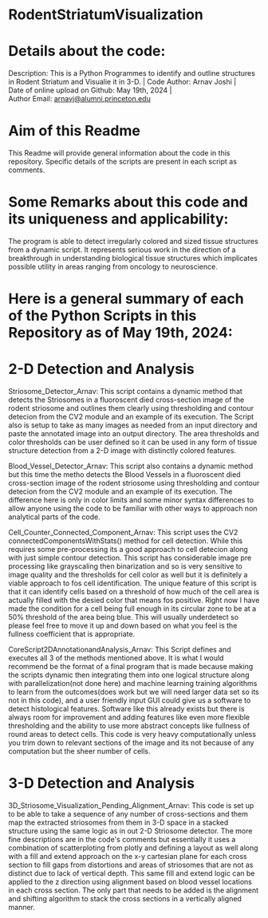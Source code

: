 # RodentStriatumVisualization

# Details about the code:
Description: This is a Python Programmes to identify and outline structures in Rodent Striatum and Visualie it in 3-D.  | 
Code Author: Arnav Joshi  |   
Date of online upload on Github: May 19th, 2024  |  
Author Email: arnavj@alumni.princeton.edu

# Aim of this Readme
This Readme will provide general information about the code in this repository. Specific details of the scripts are present in each script as comments.


# Some Remarks about this code and its uniqueness and applicability: 
The program is able to detect irregularly colored and sized tissue structures from a dynamic script. It represents serious work in the direction of a breakthrough in understanding biological tissue structures which implicates possible utility in areas ranging from oncology to neuroscience.

# Here is a general summary of each of the Python Scripts in this Repository as of May 19th, 2024: 

# 2-D Detection and Analysis

Striosome_Detector_Arnav: This  script contains a dynamic method that detects the Striosomes in a fluoroscent died cross-section image of the rodent striosome and outlines them clearly using thresholding and contour detecion from the CV2 module and an example of its execution. The Script also is setup to take as many images as needed from an input directory and paste the annotated image into an output directory. The area thresholds and color thresholds can be user defined so it can be used in any form of tissue structure detection from a 2-D image with distinctly colored features.

Blood_Vessel_Detector_Arnav: This  script also contains a dynamic method but this time the metho detects the Blood Vessels in a fluoroscent died cross-section image of the rodent striosome using thresholding and contour detecion from the CV2 module and an example of its execution. The difference here is only in color limits and some minor syntax differences to allow anyone using the code to be familiar with other ways to approach non analytical parts of the code.

Cell_Counter_Connected_Component_Arnav: This script uses the CV2 connectedComponentsWithStats() method for cell detection. While this requires some pre-processing its a good approach to cell detecion along with just simple contour detection. This script has considerable image pre processing like grayscaling then binarization and so is very sensitive to image quality and the thresholds for cell color as well but it is definitely a viable approach to fos cell identification. The unique feature of this script is that it can identify cells based on a threshold of how much of the cell area is actually filled with the desied color that means fos positive. Right now I have made the condition for a cell being full enough in its circular zone to be at a 50% threshold of the area being blue. This will usually underdetect so please feel free to move it up and down based on what you feel is the fullness coefficient that is appropriate.

CoreScript2DAnnotationandAnalysis_Arnav: This Script defines and executes all 3 of the methods mentioned above. It is what I would recommend be the format of a final program that is made because making the scripts dynamic then integrating them into one logical structure along with parallelization(not done here) and machine learning training algorithms to learn from the outcomes(does work but we will need larger data set so its not in this code), and a user friendly input GUI could give us a software to detect histological features. Software like this already exists but there is always room for improvement and adding features like even more flexible thresholding and the ability to use more abstract concepts like fullness of round areas to detect cells. This code is very heavy computationally unless you trim down to relevant sections of the image and its not because of any computation but the sheer number of cells.

# 3-D Detection and Analysis

3D_Striosome_Visualization_Pending_Alignment_Arnav: This code is set up to be able to take a sequence of any number of cross-sections and them map the extracted striosomes from them in 3-D space in a stacked structure using the same logic as in out 2-D Striosome detector. The more fine descriptions are in the code's comments but essentially it uses a combination of scatterploting from plotly and defining a layout as well along with a fill and extend approach on the x-y cartesian plane for each cross section to fill gaps from distortions and areas of striosomes that are not as distinct due to lack of vertical depth. This same fill and extend logic can be applied to the z direction using alignment based on blood vessel locations in each cross section. The only part that needs to be added is the alignment and shifting algorithm to stack the cross sections in a vertically aligned manner.




